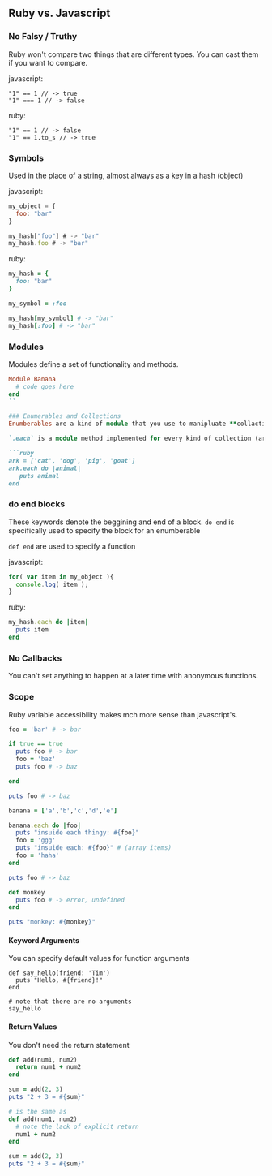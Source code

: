 ## Ruby vs. Javascript


### No Falsy / Truthy
Ruby won't compare two things that are different types. You can cast them if you want to compare.


javascript:
```
"1" == 1 // -> true
"1" === 1 // -> false
```

ruby:
```
"1" == 1 // -> false
"1" == 1.to_s // -> true
```

### Symbols
Used in the place of a string, almost always as a key in a hash (object)

javascript:
```js
my_object = {
  foo: "bar"
}

my_hash["foo"] # -> "bar"
my_hash.foo # -> "bar"
```

ruby:
```ruby
my_hash = {
  foo: "bar"
}

my_symbol = :foo

my_hash[my_symbol] # -> "bar"
my_hash[:foo] # -> "bar"
```

### Modules
Modules define a set of functionality and methods.
```ruby
Module Banana
  # code goes here
end
``

### Enumerables and Collections
Enumberables are a kind of module that you use to manipluate **collactions**

`.each` is a module method implemented for every kind of collection (array and hash)

```ruby
ark = ['cat', 'dog', 'pig', 'goat'] 
ark.each do |animal|
   puts animal
end
```

### do end blocks
These keywords denote the beggining and end of a block. `do end` is specifically used to specify the block for an enumberable

`def end` are used to specify a function

javascript:
```js
for( var item in my_object ){
  console.log( item );
}
```

ruby:
```ruby
my_hash.each do |item|
  puts item
end
```

### No Callbacks
You can't set anything to happen at a later time with anonymous functions.


### Scope
Ruby variable accessibility makes mch more sense than javascript's.


```ruby
foo = 'bar' # -> bar

if true == true
  puts foo # -> bar
  foo = 'baz'
  puts foo # -> baz

end

puts foo # -> baz

banana = ['a','b','c','d','e']

banana.each do |foo|
  puts "insuide each thingy: #{foo}"
  foo = 'ggg'
  puts "insuide each: #{foo}" # (array items)
  foo = 'haha'
end

puts foo # -> baz

def monkey
  puts foo # -> error, undefined
end

puts "monkey: #{monkey}"
```

#### Keyword Arguments

You can specify default values for function arguments
```
def say_hello(friend: 'Tim')
  puts "Hello, #{friend}!"
end

# note that there are no arguments
say_hello
```

#### Return Values
You don't need the return statement
```ruby
def add(num1, num2)
  return num1 + num2
end

sum = add(2, 3)
puts "2 + 3 = #{sum}"

# is the same as
def add(num1, num2)
  # note the lack of explicit return
  num1 + num2
end

sum = add(2, 3)
puts "2 + 3 = #{sum}"
```
